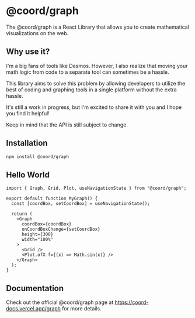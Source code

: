 # @coord/graph
The @coord/graph is a React Library that allows you to create mathematical visualizations on the web.

## Why use it?

I'm a big fans of tools like Desmos. However, I also realize that moving your math logic from code to a separate tool can sometimes be a hassle.

This library aims to solve this problem by allowing developers to utilize the best of coding and graphing tools in a single platform without the extra hassle.

It's still a work in progress, but I'm excited to share it with you and I hope you find it helpful!

Keep in mind that the API is still subject to change.
    

## Installation

```bash
npm install @coord/graph
```

## Hello World

```tsx collapsed live
import { Graph, Grid, Plot, useNavigationState } from "@coord/graph";

export default function MyGraph() {
  const [coordBox, setCoordBox] = useNavigationState();

  return (
    <Graph
      coordBox={coordBox}
      onCoordBoxChange={setCoordBox}
      height={300}
      width="100%"
    >
      <Grid />
      <Plot.ofX f={(x) => Math.sin(x)} />
    </Graph>
  );
}
```

## Documentation


Check out the official @coord/graph page at https://coord-docs.vercel.app/graph for more details.




